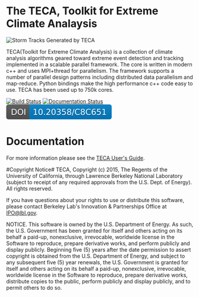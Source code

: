 # The TECA, Toolkit for Extreme Climate Analaysis
![Storm Tracks Generated by TECA](doc/images/tracks_crop_2.gif)

TECA(Toolkit for Extreme Climate Analysis) is a collection of climate analysis algorithms geared toward extreme event detection and tracking implemented in a scalable parallel framework. The core is written in modern c++ and uses MPI+thread for parallelism. The framework supports a number of parallel design patterns including distributed data parallelism and map-reduce. Python bindings make the high performance c++ code easy to use. TECA has been used up to 750k cores.

[![Build Status](https://travis-ci.com/LBL-EESA/TECA.svg?token=zV3LhFtYvjcvo67W2uji&branch=master)](https://travis-ci.com/LBL-EESA/TECA) [![Documentation Status](https://readthedocs.org/projects/teca/badge/?version=latest)](https://teca.readthedocs.io/en/latest/?badge=latest) [![DOI](doc/images/teca_doi_badge.svg)]( https://doi.org/10.20358/C8C651)

# Documentation
For more information please see the [TECA User's Guide](https://teca.readthedocs.io/en/latest/).

#Copyright Notice#
TECA, Copyright (c) 2015, The Regents of the University of California, through Lawrence Berkeley National Laboratory (subject to receipt of any required approvals from the U.S. Dept. of Energy).  All rights reserved.

If you have questions about your rights to use or distribute this software, please contact Berkeley Lab's Innovation & Partnerships Office at  IPO@lbl.gov.

NOTICE.  This software is owned by the U.S. Department of Energy.  As such, the U.S. Government has been granted for itself and others acting on its behalf a paid-up, nonexclusive, irrevocable, worldwide license in the Software to reproduce, prepare derivative works, and perform publicly and display publicly.  Beginning five (5) years after the date permission to assert copyright is obtained from the U.S. Department of Energy, and subject to any subsequent five (5) year renewals, the U.S. Government is granted for itself and others acting on its behalf a paid-up, nonexclusive, irrevocable, worldwide license in the Software to reproduce, prepare derivative works, distribute copies to the public, perform publicly and display publicly, and to permit others to do so.
